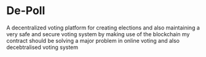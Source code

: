 # De-Poll
A decentralized voting platform for creating elections and also maintaining a very safe and secure voting system by making use of the blockchain
my contract should be solving a major problem in online voting and also decebtralised voting system  